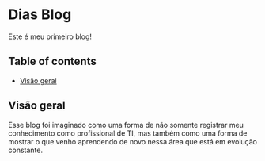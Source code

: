 # Dias Blog

Este é meu primeiro blog!


## Table of contents

- [Visão geral](#visão-geral)



## Visão geral

Esse blog foi imaginado como uma forma de não somente registrar meu conhecimento
como profissional de TI, mas também como uma forma de mostrar o que venho aprendendo de
novo nessa área que está em evolução constante.

